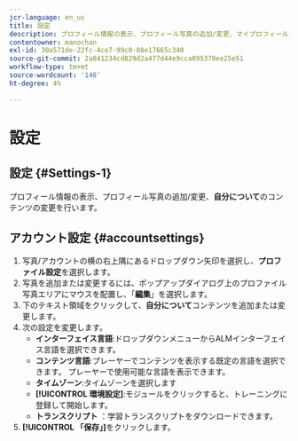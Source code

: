 ```yaml
---
jcr-language: en_us
title: 設定
description: プロフィール情報の表示、プロフィール写真の追加/変更、マイプロフィールコンテンツの変更を行います。
contentowner: manochan
exl-id: 30a571de-22fc-4ce7-99c0-08e17665c340
source-git-commit: 2a841234cd829d2a477d44e9cca095370ee25e51
workflow-type: tm+mt
source-wordcount: '148'
ht-degree: 4%

---
```


# 設定

## 設定 {#Settings-1}

プロフィール情報の表示、プロフィール写真の追加/変更、**自分について**&#x200B;のコンテンツの変更を行います。

## アカウント設定 {#accountsettings}

1. 写真/アカウントの横の右上隅にあるドロップダウン矢印を選択し、**プロファイル設定**&#x200B;を選択します。
1. 写真を追加または変更するには、ポップアップダイアログ上のプロファイル写真エリアにマウスを配置し、「**編集**」を選択します。
1. 下のテキスト領域をクリックして、**自分について**&#x200B;コンテンツを追加または変更します。
1. 次の設定を変更します。
   * **インターフェイス言語**:ドロップダウンメニューからALMインターフェイス言語を選択できます。
   * **コンテンツ言語**:プレーヤーでコンテンツを表示する既定の言語を選択できます。 プレーヤーで使用可能な言語を表示できます。
   * **タイムゾーン**:タイムゾーンを選択します
   * **[!UICONTROL 環境設定]**:モジュールをクリックすると、トレーニングに登録して開始します。
   * **トランスクリプト** ：学習トランスクリプトをダウンロードできます。
1. **[!UICONTROL 「保存」]**&#x200B;をクリックします。
